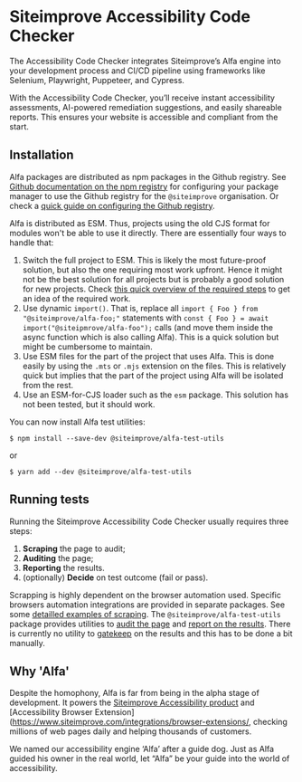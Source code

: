 # Siteimprove Accessibility Code Checker

The Accessibility Code Checker integrates Siteimprove’s Alfa engine into your development process and CI/CD pipeline using frameworks like Selenium, Playwright, Puppeteer, and Cypress.

With the Accessibility Code Checker, you’ll receive instant accessibility assessments, AI-powered remediation suggestions, and easily shareable reports. This ensures your website is accessible and compliant from the start.

## Installation

Alfa packages are distributed as npm packages in the Github registry. See [Github documentation on the npm registry](https://docs.github.com/en/packages/working-with-a-github-packages-registry/working-with-the-npm-registry#installing-a-package) for configuring your package manager to use the Github registry for the `@siteimprove` organisation. Or check a [quick guide on configuring the Github registry](github-registry.md).

Alfa is distributed as ESM. Thus, projects using the old CJS format for modules won't be able to use it directly. There are essentially four ways to handle that:

1. Switch the full project to ESM. This is likely the most future-proof solution, but also the one requiring most work upfront. Hence it might not be the best solution for all projects but is probably a good solution for new projects. Check [this quick overview of the required steps](https://gist.github.com/sindresorhus/a39789f98801d908bbc7ff3ecc99d99c) to get an idea of the required work.
2. Use dynamic `import()`. That is, replace all `import { Foo } from "@siteimprove/alfa-foo;"` statements with `const { Foo } = await import("@siteipmrove/alfa-foo");` calls (and move them inside the async function which is also calling Alfa). This is a quick solution but might be cumbersome to maintain.
3. Use ESM files for the part of the project that uses Alfa. This is done easily by using the `.mts` or `.mjs` extension on the files. This is relatively quick but implies that the part of the project using Alfa will be isolated from the rest.
4. Use an ESM-for-CJS loader such as the `esm` package. This solution has not been tested, but it should work.

You can now install Alfa test utilities:

```shell
$ npm install --save-dev @siteimprove/alfa-test-utils
```

or

```shell
$ yarn add --dev @siteimprove/alfa-test-utils
```

## Running tests

Running the Siteimprove Accessibility Code Checker usually requires three steps:

1. **Scraping** the page to audit;
2. **Auditing** the page;
3. **Reporting** the results.
4. (optionally) **Decide** on test outcome (fail or pass).

Scrapping is highly dependent on the browser automation used. Specific browsers automation integrations are provided in separate packages. See some [detailled examples of scraping](scraping/integrated.md). The `@siteimprove/alfa-test-utils` package provides utilities to [audit the page](auditing/basic.md) and [report on the results](reporting/basic.md). There is currently no utility to [gatekeep](./gatekeeping/basic.md) on the results and this has to be done a bit manually.

## Why 'Alfa'

Despite the homophony, Alfa is far from being in the alpha stage of development. It powers the [Siteimprove Accessibility product](https://www.siteimprove.com/product/accessibility/) and [Accessibility Browser Extension](https://www.siteimprove.com/integrations/browser-extensions/, checking millions of web pages daily and helping thousands of customers.

We named our accessibility engine ‘Alfa’ after a guide dog. Just as Alfa guided his owner in the real world, let “Alfa” be your guide into the world of accessibility.
